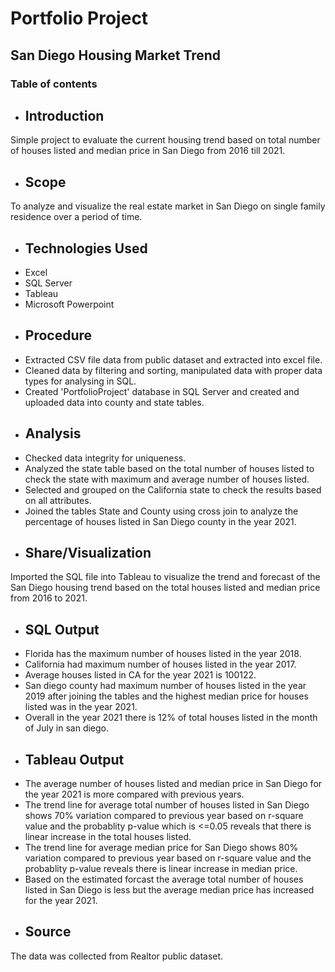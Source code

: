 # Portfolio Project
## San Diego Housing Market Trend
### Table of contents
* ## Introduction
Simple project to evaluate the current housing trend based on total number of houses listed and median price in San Diego from 2016 till 2021.
* ## Scope
 To analyze and visualize the real estate market in San Diego on single family residence over a period of time.
* ## Technologies Used
- Excel
- SQL Server
- Tableau
- Microsoft Powerpoint
* ## Procedure 
- Extracted CSV file data from public dataset and extracted into excel file.
- Cleaned data by filtering and sorting, manipulated data with proper data types for analysing in SQL.
- Created 'PortfolioProject' database in SQL Server and created and uploaded data into county and state tables.
* ## Analysis
- Checked data integrity for uniqueness.
- Analyzed the state table based on the total number of houses listed to check the state with maximum and average number of houses listed.
- Selected and grouped on the California state to check the results based on all attributes. 
- Joined the tables State and County using cross join to analyze the percentage of houses listed in San Diego county in the year 2021. 
* ## Share/Visualization
Imported the SQL file into Tableau to visualize the trend and forecast of the San Diego housing trend based on the total houses listed and median price from 2016 to 2021.
* ## SQL Output
- Florida has the maximum number of houses listed in the year 2018.
- California had maximum number of houses listed in the year 2017.
- Average houses listed in CA for the year 2021 is 100122.
- San diego county had maximum number of houses listed in the year 2019 after joining the tables and the highest median price for houses listed was in the year 2021.
- Overall in the year 2021 there is 12% of total houses listed in the month of July in san diego.
* ## Tableau Output
- The average number of houses listed and median price in San Diego for the year 2021 is more compared with previous years. 
- The trend line for average total number of houses listed in San Diego shows 70% variation compared to previous year based on r-square value and the probablity p-value which is <=0.05 reveals that there is linear increase in the total houses listed.
- The trend line for average median price for San Diego shows 80% variation compared to previous year based on r-square value and the probablity p-value reveals there is linear increase in median price.
- Based on the estimated forcast the average total number of houses listed in San Diego is less but the average median price has increased for the year 2021.
* ## Source
The data was collected from Realtor public dataset. 


